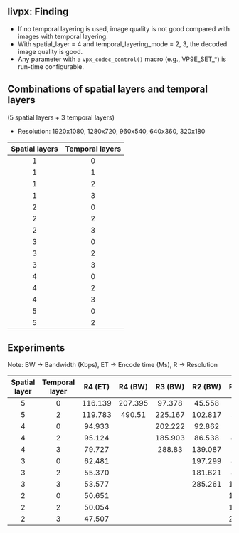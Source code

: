 ## livpx: Finding
* If no temporal layering is used, image quality is not good compared with images with temporal layering.
* With spatial_layer = 4 and temporal_layering_mode = 2, 3, the decoded image quality is good.
* Any parameter with a ```vpx_codec_control()``` macro (e.g., VP9E_SET_*) is run-time configurable.

## Combinations of spatial layers and temporal layers
(5 spatial layers + 3 temporal layers)
* Resolution: 1920x1080, 1280x720, 960x540, 640x360, 320x180

| Spatial layers  | Temporal layers  | 
|:-------------:|:-------------:|
| 1 | 0 | 
| 1 | 1 | 
| 1 | 2 | 
| 1 | 3 |
| 2 | 0 |
| 2 | 2 |
| 2 | 3 |
| 3 | 0 | 
| 3 | 2 | 
| 3 | 3 |
| 4 | 0 |
| 4 | 2 |
| 4 | 3 |
| 5 | 0 |
| 5 | 2 |

## Experiments
Note: BW -> Bandwidth (Kbps), ET -> Encode time (Ms), R -> Resolution

| Spatial layer | Temporal layer | R4 (ET) | R4 (BW) | R3 (BW) | R2 (BW) | R1 (BW) | R0 (BW) |
|:-------------:|:---------------:|:------:|:-------:|:-------:|:-------:|:-------:|:-------:|
| 5 | 0 | 116.139 | 207.395 | 97.378 | 45.558 | 18.166 | 5.354 |
| 5 | 2 | 119.783 | 490.51 | 225.167 | 102.817 | 36.836 | 12.9 |
| 4 | 0 | 94.933 | | 202.222 | 92.862 | 42.7 | 14.435 |
| 4 | 2 | 95.124 | | 185.903 | 86.538 | 41.448 | 14.084 |
| 4 | 3 | 79.727 | | 288.83 | 139.087 | 58.351 | 13.539 |
| 3 | 0 | 62.481 | |  | 197.299 | 86.272 | 34.61 |
| 3 | 2 | 55.370 | |  | 181.621 | 82.413 | 33.212 |
| 3 | 3 | 53.577 | |  | 285.261 | 127.452 | 33.672 |
| 2 | 0 | 50.651 | |  |  | 197.512 | 65.41 |
| 2 | 2 | 50.054 | |  |  | 180.421 | 63.393 |
| 2 | 3 | 47.507 | |  |  | 285.696 | 74.809 |
